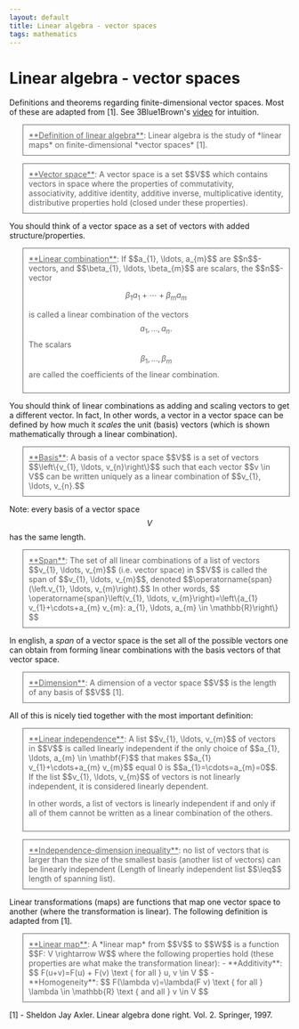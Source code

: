 ```yaml
---
layout: default
title: Linear algebra - vector spaces 
tags: mathematics
---
```


# Linear algebra - vector spaces

Definitions and theorems regarding finite-dimensional vector spaces. Most of these are adapted from [1]. See 3Blue1Brown's [video](https://www.youtube.com/watch?v=k7RM-ot2NWY) for intuition. 
 
<blockquote style="border: 0.9px solid rgb(102, 102, 102); padding: 10px; background-color: rgb(255, 255, 255);">
  <markdown>
  <u>**Definition of linear algebra**</u>: Linear algebra is the study of *linear maps* on finite-dimensional *vector spaces* [1].
  </markdown> 
</blockquote>

<blockquote style="border: 0.9px solid rgb(102, 102, 102); padding: 10px; background-color: rgb(255, 255, 255);">
  <markdown>
  <u>**Vector space**</u>: A vector space is a set $$V$$ which contains vectors in space where the properties of commutativity, associativity, additive identity, additive inverse, multiplicative identity, distributive properties hold (closed under these properties).   
  </markdown> 
</blockquote>

You should think of a vector space as a set of vectors with added structure/properties. 

<blockquote style="border: 0.9px solid rgb(102, 102, 102); padding: 10px; background-color: rgb(255, 255, 255);">
  <markdown>
  <u>**Linear combination**</u>: If $$a_{1}, \ldots, a_{m}$$ are $$n$$-vectors, and $$\beta_{1}, \ldots, \beta_{m}$$ are scalars, the $$n$$-vector

$$
\beta_{1} a_{1}+\cdots+\beta_{m} a_{m}
$$

is called a linear combination of the vectors $$a_{1}, \ldots, a_{n} .$$ The scalars $$\beta_{1}, \ldots, \beta_{m}$$ are called the coefficients of the linear combination.
  </markdown> 
</blockquote>


You should think of linear combinations as adding and scaling vectors to get a different vector. In fact, In other words, a vector in a vector space can be defined by how much it *scales* the unit (basis) vectors (which is shown mathematically through a linear combination). 

<blockquote style="border: 0.9px solid rgb(102, 102, 102); padding: 10px; background-color: rgb(255, 255, 255);">
  <markdown>
  <u>**Basis**</u>: A basis of a vector space $$V$$ is a set of vectors $$\left\{v_{1}, \ldots, v_{n}\right\}$$ such that each vector $$v \in V$$ can be written uniquely as a linear combination of $$v_{1}, \ldots, v_{n}.$$ 
  </markdown> 
</blockquote>

Note: every basis of a vector space $$V$$ has the same length. 

<blockquote style="border: 0.9px solid rgb(102, 102, 102); padding: 10px; background-color: rgb(255, 255, 255);">
  <markdown>
  <u>**Span**</u>: The set of all linear combinations of a list of vectors $$v_{1}, \ldots, v_{m}$$ (i.e. vector space) in $$V$$ is called the span of $$v_{1}, \ldots, v_{m}$$, denoted $$\operatorname{span}(\left.v_{1}, \ldots, v_{m}\right).$$ In other words,
$$
\operatorname{span}\left(v_{1}, \ldots, v_{m}\right)=\left\{a_{1} v_{1}+\cdots+a_{m} v_{m}: a_{1}, \ldots, a_{m} \in \mathbb{R}\right\}
$$  
  </markdown> 
</blockquote>

In english, a *span* of a vector space is the set all of the possible
vectors one can obtain from forming linear combinations with the basis vectors of that vector space. 

<blockquote style="border: 0.9px solid rgb(102, 102, 102); padding: 10px; background-color: rgb(255, 255, 255);">
  <markdown>
  <u>**Dimension**</u>: A dimension of a vector space $$V$$ is the length of any basis of $$V$$ [1]. 
  </markdown> 
</blockquote>

All of this is nicely tied together with the most important definition: 

<blockquote style="border: 0.9px solid rgb(102, 102, 102); padding: 10px; background-color: rgb(255, 255, 255);">
  <markdown>
  <u>**Linear independence**</u>: A list $$v_{1}, \ldots, v_{m}$$ of vectors in $$V$$ is called linearly independent if the only choice of $$a_{1}, \ldots, a_{m} \in \mathbf{F}$$ that makes $$a_{1} v_{1}+\cdots+a_{m} v_{m}$$ equal 0 is $$a_{1}=\cdots=a_{m}=0$$. If the list $$v_{1}, \ldots, v_{m}$$ of vectors is not linearly independent, it is considered linearly dependent. 

In other words, a list of vectors is linearly independent if and only if all of them cannot be written as a linear combination of the others.  

  </markdown> 
</blockquote>


<blockquote style="border: 0.9px solid rgb(102, 102, 102); padding: 10px; background-color: rgb(255, 255, 255);">
  <markdown>
  <u>**Independence-dimension inequality**</u>: no list of vectors that is larger than the size of the smallest basis (another list of vectors) can be linearly independent (Length of linearly independent list $$\leq$$ length of spanning list).

  </markdown> 
</blockquote>


Linear transformations (maps) are functions that map one vector space to another (where the transformation is linear). The following definition is adapted from [1]. 

<blockquote style="border: 0.9px solid rgb(102, 102, 102); padding: 10px; background-color: rgb(255, 255, 255);">
  <markdown>
  <u>**Linear map**</u>: A *linear map* from $$V$$ to $$W$$ is a function $$F: V \rightarrow W$$ where the following properties hold (these properties are what make the transformation linear): 
  - **Additivity**: 
  $$
  F(u+v)=F(u) + F(v) \text { for all } u, v \in V
  $$
  - **Homogeneity**: 
  $$
  F(\lambda v)=\lambda(F v) \text { for all } \lambda \in \mathbb{R} \text { and all } v \in V
  $$

  </markdown> 
</blockquote>





[1] - Sheldon Jay Axler. Linear algebra done right. Vol. 2. Springer, 1997. 


